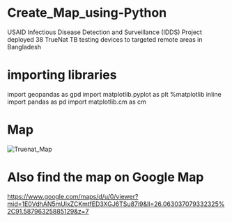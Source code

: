 # Create_Map_using-Python
USAID Infectious Disease Detection and  Surveillance (IDDS) Project deployed 38 TrueNat TB testing devices to targeted remote areas in Bangladesh


# importing libraries
import geopandas as gpd
import matplotlib.pyplot as plt
%matplotlib inline
import pandas as pd
import matplotlib.cm as cm

# Map
![Truenat_Map](https://github.com/mozammalhuq/Create_Map_using-Python/assets/6791433/a109c299-e063-44ea-aef5-9c49c24b3ac4)

# Also find the map on Google Map
https://www.google.com/maps/d/u/0/viewer?mid=1E0VdhAN5mUlxZCKmtfED3XGJ6TSu87i9&ll=26.063037079332325%2C91.58796325885129&z=7

